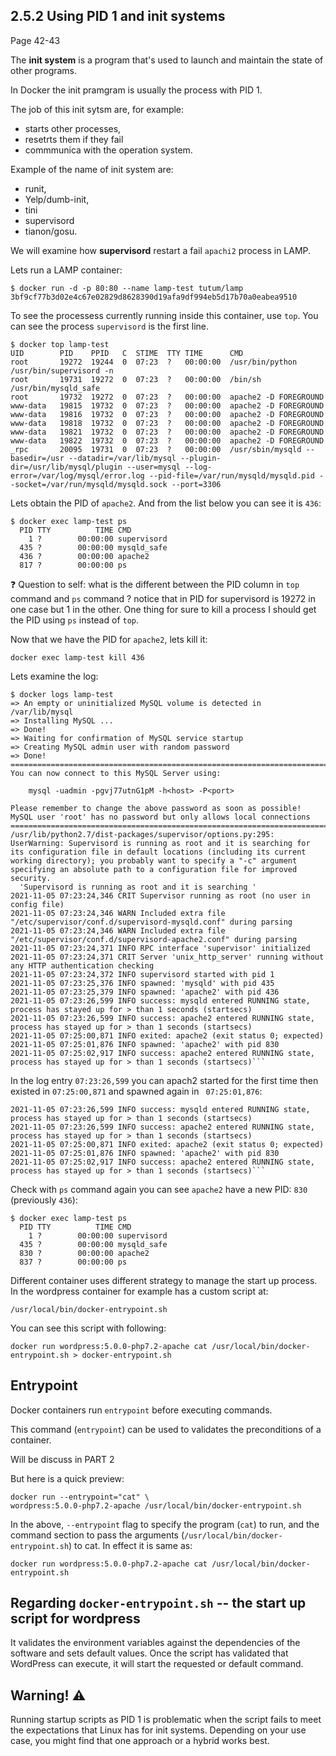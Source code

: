 ## 2.5.2 Using PID 1 and init systems

Page 42-43

The **init system** is a program that's used to launch and maintain the state of other programs.

In Docker the init pramgram is usually the process with PID 1.

The job of this init sytsm are, for example:
 * starts other processes,
 * resetrts them if they fail
 * commmunica with the operation system.

Example of the name of init system are:
 * runit,
 * Yelp/dumb-init,
 * tini
 * supervisord
 * tianon/gosu.

We will examine how **supervisord** restart a fail `apachi2` process in LAMP.

Lets run a LAMP container:

```
$ docker run -d -p 80:80 --name lamp-test tutum/lamp
3bf9cf77b3d02e4c67e02829d8628390d19afa9df994eb5d17b70a0eabea9510
```

To see the processess currently running inside this container, use `top`.
You can see the process `supervisord` is the first line.

```
$ docker top lamp-test
UID        PID    PPID   C  STIME  TTY TIME      CMD
root       19272  19244  0  07:23  ?   00:00:00  /usr/bin/python /usr/bin/supervisord -n
root       19731  19272  0  07:23  ?   00:00:00  /bin/sh /usr/bin/mysqld_safe
root       19732  19272  0  07:23  ?   00:00:00  apache2 -D FOREGROUND
www-data   19815  19732  0  07:23  ?   00:00:00  apache2 -D FOREGROUND
www-data   19816  19732  0  07:23  ?   00:00:00  apache2 -D FOREGROUND
www-data   19818  19732  0  07:23  ?   00:00:00  apache2 -D FOREGROUND
www-data   19821  19732  0  07:23  ?   00:00:00  apache2 -D FOREGROUND
www-data   19822  19732  0  07:23  ?   00:00:00  apache2 -D FOREGROUND
_rpc       20095  19731  0  07:23  ?   00:00:00  /usr/sbin/mysqld --basedir=/usr --datadir=/var/lib/mysql --plugin-dir=/usr/lib/mysql/plugin --user=mysql --log-error=/var/log/mysql/error.log --pid-file=/var/run/mysqld/mysqld.pid --socket=/var/run/mysqld/mysqld.sock --port=3306
```

Lets obtain the PID of `apache2`. And from the list below you can see it is `436`:

```
$ docker exec lamp-test ps
  PID TTY          TIME CMD
    1 ?        00:00:00 supervisord
  435 ?        00:00:00 mysqld_safe
  436 ?        00:00:00 apache2
  817 ?        00:00:00 ps
```

❓ Question to self: what is the different between the PID column in `top` command and `ps` command ?
notice that in PID for supervisord is 19272 in one case but 1 in the other. One thing for sure to kill a process
I should get the PID using `ps` instead of `top`.

Now that we have the PID for `apache2`, lets kill it:

```
docker exec lamp-test kill 436
```

Lets examine the log:

```
$ docker logs lamp-test
=> An empty or uninitialized MySQL volume is detected in /var/lib/mysql
=> Installing MySQL ...
=> Done!
=> Waiting for confirmation of MySQL service startup
=> Creating MySQL admin user with random password
=> Done!
========================================================================
You can now connect to this MySQL Server using:

    mysql -uadmin -pgvj77utnG1pM -h<host> -P<port>

Please remember to change the above password as soon as possible!
MySQL user 'root' has no password but only allows local connections
========================================================================
/usr/lib/python2.7/dist-packages/supervisor/options.py:295: UserWarning: Supervisord is running as root and it is searching for its configuration file in default locations (including its current working directory); you probably want to specify a "-c" argument specifying an absolute path to a configuration file for improved security.
  'Supervisord is running as root and it is searching '
2021-11-05 07:23:24,346 CRIT Supervisor running as root (no user in config file)
2021-11-05 07:23:24,346 WARN Included extra file "/etc/supervisor/conf.d/supervisord-mysqld.conf" during parsing
2021-11-05 07:23:24,346 WARN Included extra file "/etc/supervisor/conf.d/supervisord-apache2.conf" during parsing
2021-11-05 07:23:24,371 INFO RPC interface 'supervisor' initialized
2021-11-05 07:23:24,371 CRIT Server 'unix_http_server' running without any HTTP authentication checking
2021-11-05 07:23:24,372 INFO supervisord started with pid 1
2021-11-05 07:23:25,376 INFO spawned: 'mysqld' with pid 435
2021-11-05 07:23:25,379 INFO spawned: 'apache2' with pid 436
2021-11-05 07:23:26,599 INFO success: mysqld entered RUNNING state, process has stayed up for > than 1 seconds (startsecs)
2021-11-05 07:23:26,599 INFO success: apache2 entered RUNNING state, process has stayed up for > than 1 seconds (startsecs)
2021-11-05 07:25:00,871 INFO exited: apache2 (exit status 0; expected)
2021-11-05 07:25:01,876 INFO spawned: 'apache2' with pid 830
2021-11-05 07:25:02,917 INFO success: apache2 entered RUNNING state, process has stayed up for > than 1 seconds (startsecs)```
```

In the log entry `07:23:26,599` you can apach2 started for the
first time then existed in `07:25:00,871` and spawned again in ` 07:25:01,876`:

```
2021-11-05 07:23:26,599 INFO success: mysqld entered RUNNING state, process has stayed up for > than 1 seconds (startsecs)
2021-11-05 07:23:26,599 INFO success: apache2 entered RUNNING state, process has stayed up for > than 1 seconds (startsecs)
2021-11-05 07:25:00,871 INFO exited: apache2 (exit status 0; expected)
2021-11-05 07:25:01,876 INFO spawned: 'apache2' with pid 830
2021-11-05 07:25:02,917 INFO success: apache2 entered RUNNING state, process has stayed up for > than 1 seconds (startsecs)```
```

Check with `ps` command again you can see `apache2` have a new PID: `830` (previously `436`):

```
$ docker exec lamp-test ps
  PID TTY          TIME CMD
    1 ?        00:00:00 supervisord
  435 ?        00:00:00 mysqld_safe
  830 ?        00:00:00 apache2
  837 ?        00:00:00 ps
```

Different container uses different strategy to manage the start up process. In the wordpress container for example has a custom script at:

```
/usr/local/bin/docker-entrypoint.sh
```

You can see this script with following:

```
docker run wordpress:5.0.0-php7.2-apache cat /usr/local/bin/docker-entrypoint.sh > docker-entrypoint.sh
```


## Entrypoint

Docker containers run `entrypoint` before executing commands.

This command (`entrypoint`) can be used to validates the preconditions of a container.

Will be discuss in PART 2

But here is a quick preview:

```
docker run --entrypoint="cat" \
wordpress:5.0.0-php7.2-apache /usr/local/bin/docker-entrypoint.sh

```
In the above, `--entrypoint` flag to specify the program (`cat`) to run,
and the command section to pass the arguments (`/usr/local/bin/docker-entrypoint.sh`) to cat.
In effect it is same as:

```
docker run wordpress:5.0.0-php7.2-apache cat /usr/local/bin/docker-entrypoint.sh
```

## Regarding `docker-entrypoint.sh` -- the start up script for wordpress

It validates the environment variables against the dependencies
of the software and sets default values. Once the script has validated
that WordPress can execute, it will start the requested or default command.

## Warning! ⚠️

Running startup scripts as PID 1 is problematic when the script
 fails to meet the expectations that Linux has for init systems.
 Depending on your use case, you might find that one approach
 or a hybrid works best.
